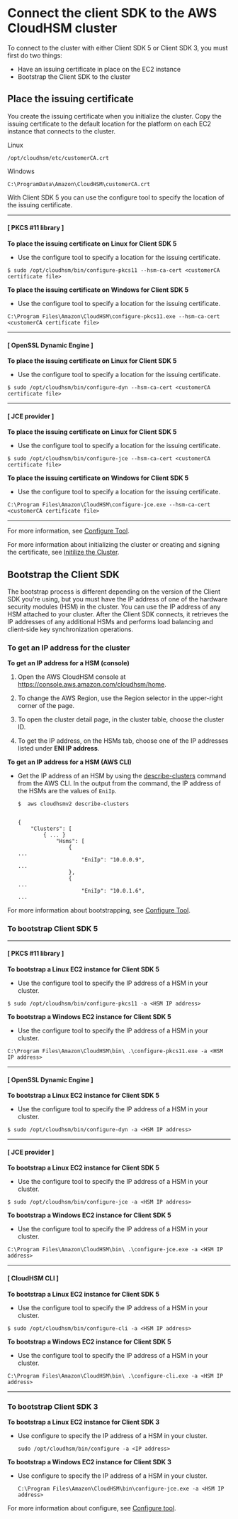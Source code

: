 # Connect the client SDK to the AWS CloudHSM cluster<a name="cluster-connect"></a>

 To connect to the cluster with either Client SDK 5 or Client SDK 3, you must first do two things: 
+ Have an issuing certificate in place on the EC2 instance
+ Bootstrap the Client SDK to the cluster

## Place the issuing certificate<a name="place-hsm-cert"></a>

 You create the issuing certificate when you initialize the cluster\. Copy the issuing certificate to the default location for the platform on each EC2 instance that connects to the cluster\. 

Linux

```
/opt/cloudhsm/etc/customerCA.crt
```

Windows

```
C:\ProgramData\Amazon\CloudHSM\customerCA.crt
```

With Client SDK 5 you can use the configure tool to specify the location of the issuing certificate\. 

------
#### [ PKCS \#11 library ]

**To place the issuing certificate on Linux for Client SDK 5**
+  Use the configure tool to specify a location for the issuing certificate\. 

  ```
  $ sudo /opt/cloudhsm/bin/configure-pkcs11 --hsm-ca-cert <customerCA certificate file>
  ```

**To place the issuing certificate on Windows for Client SDK 5**
+  Use the configure tool to specify a location for the issuing certificate\. 

  ```
  C:\Program Files\Amazon\CloudHSM\configure-pkcs11.exe --hsm-ca-cert <customerCA certificate file>
  ```

------
#### [ OpenSSL Dynamic Engine ]

**To place the issuing certificate on Linux for Client SDK 5**
+  Use the configure tool to specify a location for the issuing certificate\. 

  ```
  $ sudo /opt/cloudhsm/bin/configure-dyn --hsm-ca-cert <customerCA certificate file>
  ```

------
#### [ JCE provider ]

**To place the issuing certificate on Linux for Client SDK 5**
+  Use the configure tool to specify a location for the issuing certificate\. 

  ```
  $ sudo /opt/cloudhsm/bin/configure-jce --hsm-ca-cert <customerCA certificate file>
  ```

**To place the issuing certificate on Windows for Client SDK 5**
+  Use the configure tool to specify a location for the issuing certificate\. 

  ```
  C:\Program Files\Amazon\CloudHSM\configure-jce.exe --hsm-ca-cert <customerCA certificate file>
  ```

------

For more information, see [Configure Tool](configure-sdk-5.md)\.

For more information about initializing the cluster or creating and signing the certificate, see [Initilize the Cluster](initialize-cluster.md#initialize)\. 

## Bootstrap the Client SDK<a name="connect-how-to"></a>

The bootstrap process is different depending on the version of the Client SDK you're using, but you must have the IP address of one of the hardware security modules \(HSM\) in the cluster\. You can use the IP address of any HSM attached to your cluster\. After the Client SDK connects, it retrieves the IP addresses of any additional HSMs and performs load balancing and client\-side key synchronization operations\. 

### To get an IP address for the cluster<a name="connect-get-ip"></a>

**To get an IP address for a HSM \(console\)**

1. Open the AWS CloudHSM console at [https://console\.aws\.amazon\.com/cloudhsm/home](https://console.aws.amazon.com/cloudhsm/home)\.

1. To change the AWS Region, use the Region selector in the upper\-right corner of the page\.

1. To open the cluster detail page, in the cluster table, choose the cluster ID\.

1. To get the IP address, on the HSMs tab, choose one of the IP addresses listed under **ENI IP address**\. 

**To get an IP address for a HSM \(AWS CLI\)**
+ Get the IP address of an HSM by using the [describe\-clusters](https://docs.aws.amazon.com/cli/latest/reference/cloudhsmv2/describe-clusters.html) command from the AWS CLI\. In the output from the command, the IP address of the HSMs are the values of `EniIp`\. 

  ```
  $  aws cloudhsmv2 describe-clusters
  	
  
  {
      "Clusters": [
          { ... }
              "Hsms": [
                  {
  ...
                      "EniIp": "10.0.0.9",
  ...
                  },
                  {
  ...
                      "EniIp": "10.0.1.6",
  ...
  ```

For more information about bootstrapping, see [Configure Tool](configure-tool.md)\.

### To bootstrap Client SDK 5<a name="sdk8-connect"></a>

------
#### [ PKCS \#11 library ]

**To bootstrap a Linux EC2 instance for Client SDK 5**
+  Use the configure tool to specify the IP address of a HSM in your cluster\. 

  ```
  $ sudo /opt/cloudhsm/bin/configure-pkcs11 -a <HSM IP address>
  ```

**To bootstrap a Windows EC2 instance for Client SDK 5**
+  Use the configure tool to specify the IP address of a HSM in your cluster\. 

  ```
  C:\Program Files\Amazon\CloudHSM\bin\ .\configure-pkcs11.exe -a <HSM IP address>
  ```

------
#### [ OpenSSL Dynamic Engine ]

**To bootstrap a Linux EC2 instance for Client SDK 5**
+  Use the configure tool to specify the IP address of a HSM in your cluster\. 

  ```
  $ sudo /opt/cloudhsm/bin/configure-dyn -a <HSM IP address>
  ```

------
#### [ JCE provider ]

**To bootstrap a Linux EC2 instance for Client SDK 5**
+  Use the configure tool to specify the IP address of a HSM in your cluster\. 

  ```
  $ sudo /opt/cloudhsm/bin/configure-jce -a <HSM IP address>
  ```

**To bootstrap a Windows EC2 instance for Client SDK 5**
+  Use the configure tool to specify the IP address of a HSM in your cluster\. 

  ```
  C:\Program Files\Amazon\CloudHSM\bin\ .\configure-jce.exe -a <HSM IP address>
  ```

------
#### [ CloudHSM CLI ]

**To bootstrap a Linux EC2 instance for Client SDK 5**
+  Use the configure tool to specify the IP address of a HSM in your cluster\. 

  ```
  $ sudo /opt/cloudhsm/bin/configure-cli -a <HSM IP address>
  ```

**To bootstrap a Windows EC2 instance for Client SDK 5**
+  Use the configure tool to specify the IP address of a HSM in your cluster\. 

  ```
  C:\Program Files\Amazon\CloudHSM\bin\ .\configure-cli.exe -a <HSM IP address>
  ```

------

### To bootstrap Client SDK 3<a name="sdk3-connect"></a>

**To bootstrap a Linux EC2 instance for Client SDK 3**
+ Use configure to specify the IP address of a HSM in your cluster\. 

  ```
  sudo /opt/cloudhsm/bin/configure -a <IP address>
  ```

**To bootstrap a Windows EC2 instance for Client SDK 3**
+ Use configure to specify the IP address of a HSM in your cluster\. 

  ```
  C:\Program Files\Amazon\CloudHSM\bin\configure-jce.exe -a <HSM IP address>
  ```

For more information about configure, see [Configure tool](configure-tool.md)\.